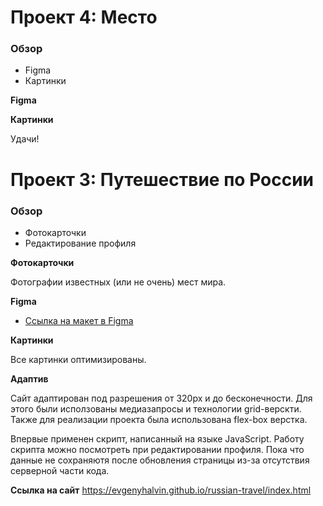 # Проект 4: Место

### Обзор

* Figma
* Картинки

**Figma**


**Картинки**



Удачи!


# Проект 3: Путешествие по России

### Обзор
* Фотокарточки
* Редактирование профиля

**Фотокарточки**

Фотографии известных (или не очень) мест мира.

**Figma**

* [Ссылка на макет в Figma](https://www.figma.com/file/StZjf8HnoeLdiXS7dYrLAh/JavaScript.-Sprint-4)

**Картинки**

Все картинки оптимизированы.

**Адаптив**

Сайт адаптирован под разрешения от 320px и до бесконечности. Для этого были исползованы медиазапросы и технологии grid-верскти. Также для реализации проекта была использована flex-box верстка. 

Впервые применен скрипт, написанный на языке JavaScript. Работу скрипта можно посмотреть при редактировании профиля. Пока что данные не сохраняютя после обновления страницы из-за отсутствия серверной части кода.


**Ссылка на сайт**
https://evgenyhalvin.github.io/russian-travel/index.html